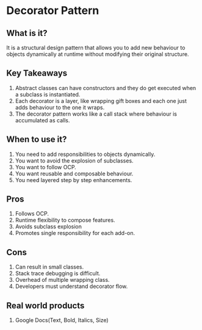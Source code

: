 # Decorator Pattern

## What is it?  
It is a structural design pattern that allows you to add new behaviour to objects dynamically at runtime without modifying their original structure.

## Key Takeaways
1. Abstract classes can have constructors and they do get executed when a subclass is instantiated.
2. Each decorator is a layer, like wrapping gift boxes and each one just adds behaviour to the one it wraps.
3. The decorator pattern works like a call stack where behaviour is accumulated as calls.

## When to use it?
1. You need to add responsibilities to objects dynamically.
2. You want to avoid the explosion of subclasses.
3. You want to follow OCP.
4. You want reusable and composable behaviour.
5. You need layered step by step enhancements.

## Pros
1. Follows OCP.
2. Runtime flexibility to compose features.
3. Avoids subclass explosion
4. Promotes single responsibility for each add-on.

## Cons
1. Can result in small classes.
2. Stack trace debugging is difficult.
3. Overhead of multiple wrapping class.
4. Developers must understand decorator flow.

## Real world products
1. Google Docs(Text, Bold, Italics, Size)